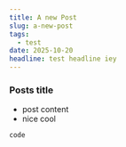 ```yaml
---
title: A new Post
slug: a-new-post
tags:
  - test
date: 2025-10-20
headline: test headline iey
---
```

### Posts title

- post content
- nice cool

`code`